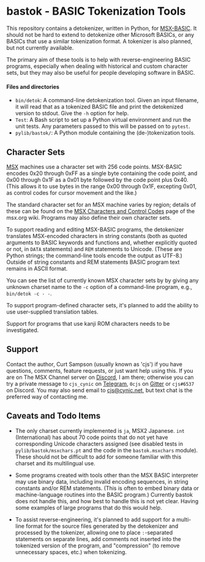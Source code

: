 bastok - BASIC Tokenization Tools
=================================

This repository contains a detokenizer, written in Python, for [MSX-BASIC].
It should not be hard to extend to detokenize other Microsoft BASICs, or any
BASICs that use a similar tokenization format. A tokenizer is also planned,
but not currently available.

The primary aim of these tools is to help with reverse-engineering BASIC
programs, especially when dealing with historical and custom character
sets, but they may also be useful for people developing software in BASIC.

#### Files and directories

- `bin/detok`: A command-line detokenization tool. Given an input filename,
  it will read that as a tokenized BASIC file and print the detokenized
  version to stdout. Give the `-h` option for help.
- `Test`: A Bash script to set up a Python virtual environment and run the
  unit tests. Any parameters passed to this will be passed on to `pytest`.
- `pylib/bastok/`: A Python module containing the (de-)tokenization tools.


Character Sets
--------------

[MSX] machines use a character set with 256 code points. MSX-BASIC encodes
0x20 through 0xFF as a single byte containing the code point, and 0x00
through 0x1F as a 0x01 byte followed by the code point plus 0x40. (This
allows it to use bytes in the range 0x00 through 0x1F, excepting 0x01, as
control codes for cursor movement and the like.)

The standard character set for an MSX machine varies by region; details of
these can be found on the [MSX Characters and Control Codes][codes] page of
the msx.org wiki. Programs may also define their own character sets.

To support reading and editing MSX-BASIC programs, the detokenizer
translates MSX-encoded characters in string constants (both as quoted
arguments to BASIC keywords and functions and, whether explicitly quoted or
not, in `DATA` statements) and `REM` statements to Unicode. (These are
Python strings; the command-line tools encode the output as UTF-8.) Outside
of string constants and REM statements BASIC program text remains in ASCII
format.

You can see the list of currently known MSX character sets by by giving any
unknown charset name to the `-c` option of a command-line program, e.g.,
`bin/detok -c - -`.

To support program-defined character sets, it's planned to add the ability
to use user-supplied translation tables.

Support for programs that use kanji ROM characters needs to be investigated.


Support
-------

Contact the author, Curt Sampson (usually known as 'cjs') if you have
questions, comments, feature requests, or just want help using this. If you
are on The MSX Channel server on [Discord], I am there; otherwise you can
try a private message to `cjs_cynic` on [Telegram], `0cjs` on [Gitter] or
`cjs#6537` on Discord. You may also send email to <cjs@cynic.net>, but text
chat is the preferred way of contacting me.


Caveats and Todo Items
----------------------

* The only charset currently implemented is `ja`, MSX2 Japanese. `int`
  (International) has about 70 code points that do not yet have
  corresponding Unicode characters assigned (see disabled tests in
  `pylib/bastok/msxchars.pt` and the code in the `bastok.msxchars` module).
  These should not be difficult to add for someone familiar with this
  charset and its multilingual use.

* Some programs created with tools other than the MSX BASIC interpreter may
  use binary data, including invalid encoding sequences, in string
  constants and/or REM statements. (This is often to embed binary data or
  machine-language routines into the BASIC program.) Currently bastok does
  not handle this, and how best to handle this is not yet clear. Having
  some examples of large programs that do this would help.

* To assist reverse-engineering, it's planned to add support for a
  multi-line format for the source files generated by the detokenizer and
  processed by the tokenizer, allowing one to place `:`-separated
  statements on separate lines, add comments not inserted into the
  tokenized version of the program, and "compression" (to remove
  unnecessary spaces, etc.) when tokenizing.



<!-------------------------------------------------------------------->
[codes]: https://www.msx.org/wiki/MSX_Characters_and_Control_Codes
[msx-basic]: https://en.wikipedia.org/wiki/MSX_BASIC
[msx]: https://en.wikipedia.org/wiki/MSX

[discord]: https://discord.com
[gitter]: https://gitter.im
[telegram]: https://telegram.org
